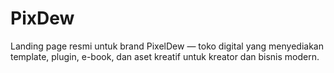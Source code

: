 # PixDew
Landing page resmi untuk brand PixelDew — toko digital yang menyediakan template, plugin, e-book, dan aset kreatif untuk kreator dan bisnis modern. 

